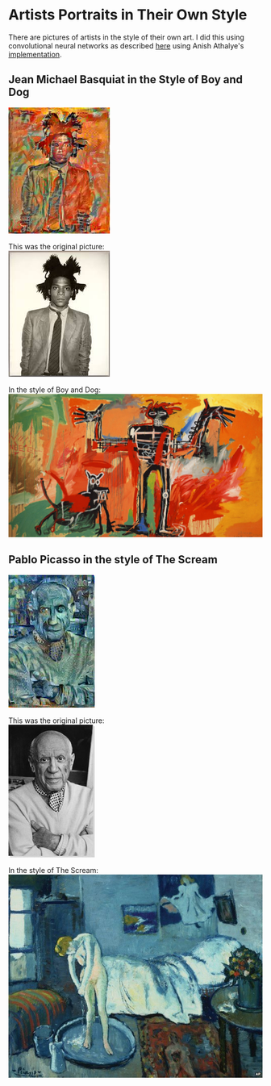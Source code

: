 # Artists Portraits in Their Own Style
There are pictures of artists in the style of their own art. I did this using convolutional neural networks as described [here](http://arxiv.org/pdf/1508.06576v2.pdf) using Anish Athalye's [implementation](https://github.com/anishathalye/neural-style).

## Jean Michael Basquiat in the Style of Boy and Dog

![basquiat-styled](basquiat/basquiat_styled.jpg)

This was the original picture:  
![basquiat](basquiat/basquiat.jpg)

In the style of Boy and Dog:
![boy-and-dog](basquiat/boy_and_dog.jpg)


## Pablo Picasso in the style of The Scream

![picasso-styled](picasso/picasso_styled.jpg)

This was the original picture:  
![picasso](picasso/picasso.jpg)

In the style of The Scream:  
![blue-room](picasso/blue-room.jpg)

